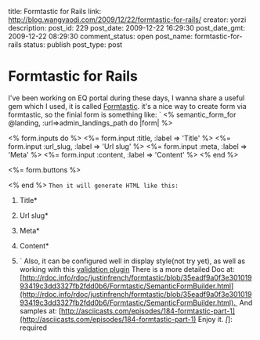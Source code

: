 title: Formtastic for Rails
link: http://blog.wangyaodi.com/2009/12/22/formtastic-for-rails/
creator: yorzi
description: 
post_id: 229
post_date: 2009-12-22 16:29:30
post_date_gmt: 2009-12-22 08:29:30
comment_status: open
post_name: formtastic-for-rails
status: publish
post_type: post

# Formtastic for Rails

I've been working on EQ portal during these days, I wanna share a useful gem which I used, it is called [Formtastic](http://github.com/justinfrench/formtastic/tree/0.9.7). it's a nice way to create form via formtastic, so the finial form is something like: ` <% semantic_form_for @landing, :url=>admin_landings_path do |form| %> 

<% form.inputs do %> <%= form.input :title, :label => 'Title' %> <%= form.input :url_slug, :label => 'Url slug' %> <%= form.input :meta, :label => 'Meta' %> <%= form.input :content, :label => 'Content' %> <% end %> 

<%= form.buttons %>

<% end %> ` Then it will generate HTML like this: `

  1. Title*
  2. Url slug*
  3. Meta*
  4. Content*

  1. ` Also, it can be configured well in display style(not try yet), as well as working with this [validation plugin](http://github.com/redinger/validation_reflection) There is a more detailed Doc at: [http://rdoc.info/rdoc/justinfrench/formtastic/blob/35eadf9a0f3e30101993419c3dd3327fb2fdd0b6/Formtastic/SemanticFormBuilder.html](http://rdoc.info/rdoc/justinfrench/formtastic/blob/35eadf9a0f3e30101993419c3dd3327fb2fdd0b6/Formtastic/SemanticFormBuilder.html).  And samples at: [http://asciicasts.com/episodes/184-formtastic-part-1](http://asciicasts.com/episodes/184-formtastic-part-1) Enjoy it.
  *[*]: required